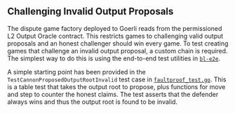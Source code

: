 ## Challenging Invalid Output Proposals

The dispute game factory deployed to Goerli reads from the permissioned L2 Output Oracle contract. This restricts games
to challenging valid output proposals and an honest challenger should win every game. To test creating games that
challenge an invalid output proposal, a custom chain is required. The simplest way to do this is using the end-to-end
test utilities in [`bl-e2e`](https://github.com/BLASTchain/blast/tree/develop/bl-e2e).

A simple starting point has been provided in the `TestCannonProposedOutputRootInvalid` test case
in [`faultproof_test.go`](https://github.com/BLASTchain/blast/blob/6e174ae2b2587d9ac5e2930d7574f85d254ca8b4/bl-e2e/faultproof_test.go#L334).
This is a table test that takes the output root to propose, plus functions for move and step to counter the honest
claims. The test asserts that the defender always wins and thus the output root is found to be invalid.
